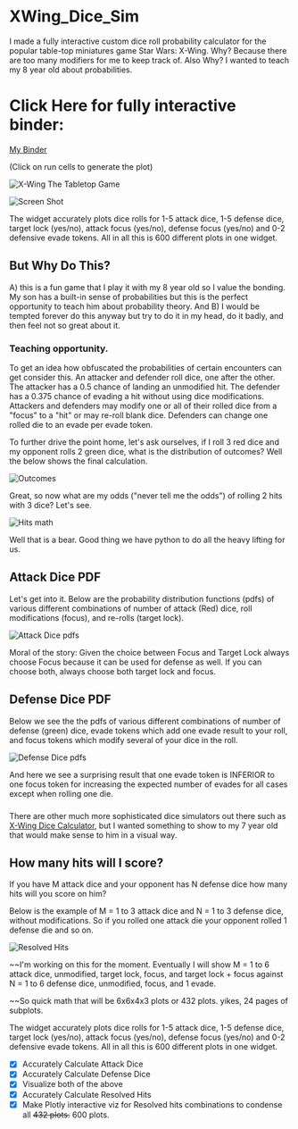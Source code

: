 # XWing_Dice_Sim

I made a fully interactive custom dice roll probability calculator for the popular table-top miniatures game Star Wars: X-Wing. Why? Because there are too many modifiers for me to keep track of. Also Why? I wanted to teach my 8 year old about probabilities.

# Click Here for fully interactive binder:
[My Binder](https://mybinder.org/v2/gh/m-0day/XWing_Dice_Sim/345b4a595ba96ea1d6a9e788a4e3095012a0e25d?filepath=InteractiveWidget.ipynb)

(Click on run cells to generate the plot)

![X-Wing The Tabletop Game](/swz-logotreatment2.png)

![Screen Shot](/Capture.PNG)



The widget accurately plots dice rolls for 1-5 attack dice, 1-5 defense dice, target lock (yes/no), attack focus (yes/no), defense focus (yes/no) and 0-2 defensive evade tokens. All in all this is 600 different plots in one widget.

## But Why Do This?

A) this is a fun game that I play it with my 8 year old so I value the bonding. My son has a built-in sense of probabilities but this is the perfect opportunity to teach him about probability theory. And 
B) I would be tempted forever do this anyway but try to do it in my head, do it badly, and then feel not so great about it.

### Teaching opportunity.

To get an idea how obfuscated the probabilities of certain encounters can get consider this.
An attacker and defender roll dice, one after the other.
The attacker has a 0.5 chance of landing an unmodified hit.
The defender has a 0.375 chance of evading a hit without using dice modifications.
Attackers and defenders may modify one or all of their rolled dice from a "focus" to a "hit" or may re-roll blank dice. Defenders can change one rolled die to an evade per evade token.

To further drive the point home, let's ask ourselves, if I roll 3 red dice and my opponent rolls 2 green dice, what is the distribution of outcomes? Well the below shows the final calculation.

![Outcomes](/counting.jpg)

Great, so now what are my odds ("never tell me the odds") of rolling 2 hits with 3 dice? Let's see.

![Hits math](/hits_pdf.jpg)

Well that is a bear. Good thing we have python to do all the heavy lifting for us.

## Attack Dice PDF
Let's get into it. Below are the probability distribution functions (pdfs) of various different combinations of number of attack (Red) dice, roll modifications (focus), and re-rolls (target lock).

![Attack Dice pdfs](/Figure_1.png)

Moral of the story: Given the choice between Focus and Target Lock always choose Focus because it can be used for defense as well. If you can choose both, always choose both target lock and focus.

## Defense Dice PDF
Below we see the the pdfs of various different combinations of number of defense (green) dice, evade tokens which add one evade result to your roll, and focus tokens which modify several of your dice in the roll.

![Defense Dice pdfs](/Figure_2.png)

And here we see a surprising result that one evade token is INFERIOR to one focus token for increasing the expected number of evades for all cases except when rolling one die.

###
There are other much more sophisticated dice simulators out there such as [X-Wing Dice Calculator](http://xwing.gateofstorms.net/2/multi/), but I wanted something to show to my 7 year old that would make sense to him in a visual way.

## How many hits will I score?
If you have M attack dice and your opponent has N defense dice how many hits will you score on him?

Below is the example of M = 1 to 3 attack dice and N = 1 to 3 defense dice, without modifications. So if you rolled one attack die your opponent rolled 1 defense die and so on.

![Resolved Hits](/Figure_3.png)

~~I'm working on this for the moment. Eventually I will show M = 1 to 6 attack dice, unmodified, target lock, focus, and target lock + focus against N = 1 to 6 defense dice, unmodified, focus, and 1 evade.

~~So quick math that will be 6x6x4x3 plots or 432 plots. yikes, 24 pages of subplots.

The widget accurately plots dice rolls for 1-5 attack dice, 1-5 defense dice, target lock (yes/no), attack focus (yes/no), defense focus (yes/no) and 0-2 defensive evade tokens. All in all this is 600 different plots in one widget.

- [x] Accurately Calculate Attack Dice
- [x] Accurately Calculate Defense Dice
- [x] Visualize both of the above
- [x] Accurately Calculate Resolved Hits
- [x] Make Plotly interactive viz for Resolved hits combinations to condense all ~~432 plots.~~ 600 plots.
